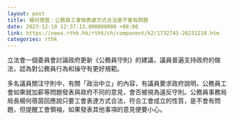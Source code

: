 ```yaml
---
layout: post
title: 楊何蓓茵：公務員工會倘表達方式合法是不會有問題
date: 2023-12-18 12:37:13.000000000 +08:00
link: https://news.rthk.hk/rthk/ch/component/k2/1732743-20231218.htm
categories: rthk
---
```


立法會一個委員會討論政府更新《公務員守則》的建議，議員普遍支持政府的做法，認為對公務員行為和操守有更好規範。

多名議員關注守則中，有關「政治中立」的內容，有議員要求政府說明，公務員工會如果就加薪等問題發表與政府不同的意見，會否被視為違反守則。公務員事務局局長楊何蓓茵回應說只要工會表達方式合法，符合工會成立的性質，是不會有問題，但提醒工會領袖，如果發表其他事項的意見便要小心。
